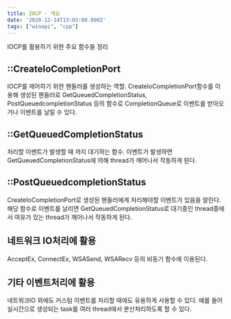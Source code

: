 ```yaml
---
title: IOCP - 개요
date: '2020-12-14T13:03:00.000Z'
tags: ["winapi", "cpp"]
---
```


IOCP를 활용하기 위한 주요 함수들 정리
<!-- end -->

## ::CreateIoCompletionPort
IOCP를 제어하기 위한 핸들러를 생성하는 역할. CreateIoCompletionPort함수를 이용해 생성된 핸들러로 GetQueuedCompletionStatus, PostQueuedcompletionStatus 등의 함수로 CompletionQueue로 이벤트를 받아오거나 이벤트를 날릴 수 있다.

## ::GetQueuedCompletionStatus
처리할 이벤트가 발생할 때 까지 대기하는 함수. 이벤트가 발생하면 GetQueuedCompletionStatus에 의해 thread가 깨어나서 작동하게 된다.

## ::PostQueuedcompletionStatus
CreateIoCompletionPort로 생성된 핸들러에게 처리해야할 이벤트가 있음을 알린다. 해당 함수로 이벤트를 날리면 GetQueuedCompletionStatus로 대기중인 thread중에서 여유가 있는 thread가 꺠어나서 작동하게 된다. 

## 네트워크 IO처리에 활용
AcceptEx, ConnectEx, WSASend, WSARecv 등의 비동기 함수에 이용된다.

## 기타 이벤트처리에 활용
네트워크IO 외에도 커스텀 이벤트를 처리할 때에도 유용하게 사용할 수 있다. 예를 들어 실시간으로 생성되는 task를 여러 thread에서 분산처리하도록 할 수 있다.